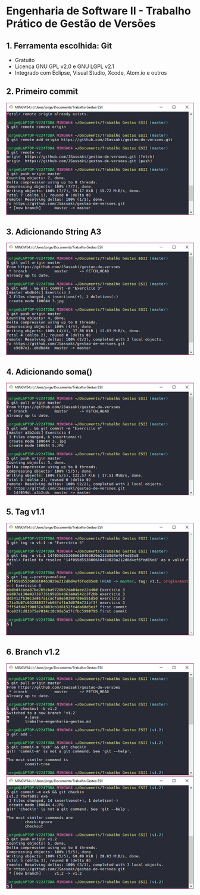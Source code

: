 # Engenharia de Software II - Trabalho Prático de Gestão de Versões

## 1. Ferramenta escolhida: Git

* Gratuito
* Licença GNU GPL v2.0 e GNU LGPL v2.1
* Integrado com Eclipse, Visual Studio, Xcode, Atom.io e outros

## 2. Primeiro commit

![alt text][2]

## 3. Adicionando String A3

![alt text][3]

## 4. Adicionando soma()

![alt text][4]

## 5. Tag v1.1

![alt text][5]

## 6. Branch v1.2

![alt text][6-1]
![alt-text][6-2]

[2]: 2.jpg "Segundo Exercício"
[3]: 3.jpg "Adicionando String A3"
[4]: 4.jpg "Adicionando soma()"
[5]: 5.jpg "Adicionando v1.1"
[6-1]: 6-1.jpg "branch 6-1"
[6-2]: 6-2.jpg  "branch 6-2"

